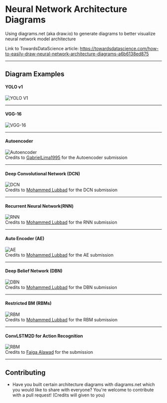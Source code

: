 # Neural Network Architecture Diagrams
Using diagrams.net (aka draw.io) to generate diagrams to better visualize neural network model architecture

Link to TowardsDataScience article: https://towardsdatascience.com/how-to-easily-draw-neural-network-architecture-diagrams-a6b6138ed875
___

## Diagram Examples

#### YOLO v1
![YOLO V1](https://github.com/kennethleungty/Neural-Network-Architecture-Diagrams/blob/main/yolo_v1_image.png?raw=true)
___
#### VGG-16
![VGG-16](https://github.com/kennethleungty/Neural-Network-Architecture-Diagrams/blob/main/vgg16_image.png?raw=true)
___
#### Autoencoder
![Autoencoder](https://github.com/kennethleungty/Neural-Network-Architecture-Diagrams/blob/main/autoencoder_lstm.png?raw=true)  
Credits to [GabrielLima1995](https://github.com/GabrielLima1995) for the Autoencoder submission
___
#### Deep Convolutional Network (DCN)
![DCN](https://github.com/kennethleungty/Neural-Network-Architecture-Diagrams/blob/main/Convolutional%20Network%20(DCN).jpg?raw=true)  
Credits to [Mohammed Lubbad](https://github.com/mlubbad) for the DCN submission
___
#### Recurrent Neural Network(RNN)
![RNN](https://github.com/kennethleungty/Neural-Network-Architecture-Diagrams/blob/main/Recurrent%20Neural%20Network%20(RNN).jpg?raw=true)  
Credits to [Mohammed Lubbad](https://github.com/mlubbad) for the RNN submission
___
#### Auto Encoder (AE)
![AE](https://github.com/kennethleungty/Neural-Network-Architecture-Diagrams/blob/main/Auto%20Encoder%20(AE).jpg?raw=true)  
Credits to [Mohammed Lubbad](https://github.com/mlubbad) for the AE submission
___
#### Deep Belief Network (DBN)
![DBN](https://github.com/kennethleungty/Neural-Network-Architecture-Diagrams/blob/main/Deep%20Belief%20Network%20(DBN).jpg?raw=true)  
Credits to [Mohammed Lubbad](https://github.com/mlubbad) for the DBN submission
___
#### Restricted BM (RBMs)
![RBM](https://github.com/kennethleungty/Neural-Network-Architecture-Diagrams/blob/main/Restricted%20BM%20(RBMs).jpg?raw=true)  
Credits to [Mohammed Lubbad](https://github.com/mlubbad) for the RBM submission
___
#### ConvLSTM2D for Action Recognition
![RBM](https://github.com/kennethleungty/Neural-Network-Architecture-Diagrams/blob/main/action_recognition_xml.png?raw=true)  
Credits to [Faiga Alawad](https://github.com/Faiga91) for the submission



___
## Contributing
- Have you built certain architecture diagrams with diagrams.net which you would like to share with everyone? You're welcome to contribute with a pull request! (Credits will given to you)
